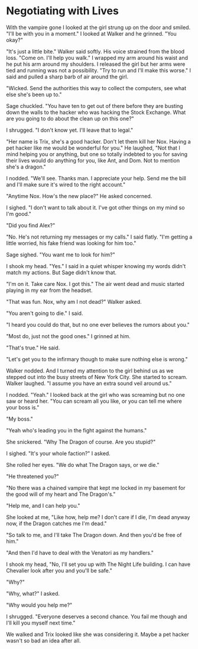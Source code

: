 #  Negotiating with Lives

With the vampire gone I looked at the girl strung up on the door and smiled.
"I'll be with you in a moment." I looked at Walker and he grinned. "You okay?"

"It's just a little bite." Walker said softly. His voice strained from the blood
loss. "Come on. I'll help you walk." I wrapped my arm around his waist and he
put his arm around my shoulders. I released the girl but her arms were tied and
running was not a possibility. "Try to run and I'll make this worse." I said and
pulled a sharp barb of air around the girl.

"Wicked. Send the authorities this way to collect the computers, see what else
she's been up to."

Sage chuckled. "You have ten to get out of there before they are busting down
the walls to the hacker who was hacking the Stock Exchange. What are you going
to do about the clean up on this one?"

I shrugged. "I don't know yet. I'll leave that to legal."

"Her name is Trix, she's a good hacker. Don't let them kill her Nox. Having a
pet hacker like me would be wonderful for you." He laughed, "Not that I mind
helping you or anything, but one so totally indebted to you for saving their
lives would do anything for you, like Ant, and Dom. Not to mention she's a
dragon."

I nodded. "We'll see. Thanks man. I appreciate your help. Send me the bill and
I'll make sure it's wired to the right account."

"Anytime Nox. How's the new place?" He asked concerned.

I sighed. "I don't want to talk about it. I've got other things on my mind so
I'm good."

"Did you find Alex?"

"No. He's not returning my messages or my calls." I said flatly. "I'm getting a
little worried, his fake friend was looking for him too."

Sage sighed. "You want me to look for him?"

I shook my head. "Yes." I said in a quiet whisper knowing my words didn't match
my actions. But Sage didn't know that.

"I'm on it. Take care Nox. I got this." The air went dead and music started
playing in my ear from the headset.

"That was fun. Nox, why am I not dead?" Walker asked.

"You aren't going to die." I said.

"I heard you could do that, but no one ever believes the rumors about you."

"Most do, just not the good ones." I grinned at him.

"That's true." He said.

"Let's get you to the infirmary though to make sure nothing else is wrong."

Walker nodded. And I turned my attention to the girl behind us as we stepped out
into the busy streets of New York City. She started to scream. Walker laughed.
"I assume you have an extra sound veil around us."

I nodded. "Yeah." I looked back at the girl who was screaming but no one saw or
heard her. "You can scream all you like, or you can tell me where your boss is."

"My boss."

"Yeah who's leading you in the fight against the humans."

She snickered. "Why The Dragon of course. Are you stupid?"

I sighed. "It's your whole faction?" I asked.

She rolled her eyes. "We do what The Dragon says, or we die."

"He threatened you?"

"No there was a chained vampire that kept me locked in my basement for the good
will of my heart and The Dragon's."

"Help me, and I can help you."

She looked at me, "Like how, help me? I don't care if I die, I'm dead anyway
now, if the Dragon catches me I'm dead."

"So talk to me, and I'll take The Dragon down. And then you'd be free of him."

"And then I'd have to deal with the Venatori as my handlers."

I shook my head, "No, I'll set you up with The Night Life building. I can have
Chevalier look after you and you'll be safe."

"Why?"

"Why, what?" I asked.

"Why would you help me?"

I shrugged. "Everyone deserves a second chance. You fail me though and I'll kill
you myself next time."

We walked and Trix looked like she was considering it. Maybe a pet hacker wasn't
so bad an idea after all.

